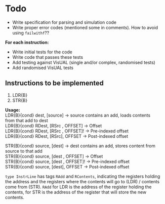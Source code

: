 # Todo
- Write specification for parsing and simulation code
- Write proper error codes (mentioned some in comments). How to avoid using `failwithf`??

**For each instruction:**
- Write initial tests for the code
- Write code that passes these tests
- Add testing against VisUAL (single and/or complex, randomised tests)
- Add randomised VisUAL tests

## Instructions to be implemented

1. LDR{B}
2. STR{B}

**Usage:**  
LDR{B}{cond} dest, \[source\]                    -> source contains an add, loads contents from that add to dest  
LDR{B}{cond} RDest, \[RSrc , OFFSET\]            -> Offset  
LDR{B}{cond} RDest, \[RSrc , OFFSET\]!           -> Pre-indexed offset  
LDR{B}{cond} RDest, \[RSrc\], OFFSET             -> Post-indexed offset  

STR{B}{cond} source, \[dest\]                    -> dest contains an add, stores content from source to that add  
STR{B}{cond} source, \[dest , OFFSET\]           -> Offset  
STR{B}{cond} source, \[dest , OFFSET\]!          -> Pre-indexed offset  
STR{B}{cond} source, \[dest\], OFFSET            -> Post-indexed offset  

`type InstrLine` has tags `RAdd` and `RContents`, indicating the registers holding the address and the registers where the contents will go to (LDR) / contents come from (STR). `RAdd` for LDR is the address of the register holding the contents, for STR is the address of the register that will store the new contents.
